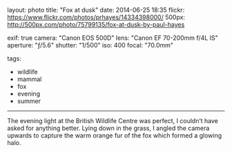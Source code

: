layout: photo
title: "Fox at dusk"
date: 2014-06-25 18:35
flickr: https://www.flickr.com/photos/prhayes/14334398000/
500px: http://500px.com/photo/75799135/fox-at-dusk-by-paul-hayes

exif: true
camera: "Canon EOS 500D"
lens: "Canon EF 70-200mm f/4L IS"
aperture: "ƒ/5.6"
shutter: "1/500"
iso: 400
focal: "70.0mm"

tags:
  - wildlife
  - mammal
  - fox
  - evening
  - summer
---

The evening light at the British Wildlife Centre was perfect, I couldn’t have asked for anything better. Lying down in the grass, I angled the camera upwards to capture the warm orange fur of the fox which formed a glowing halo.
